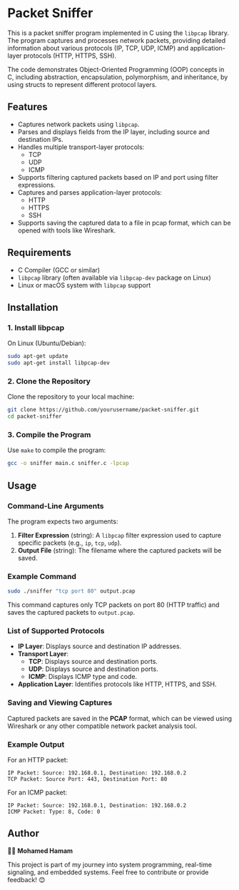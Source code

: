 
# Packet Sniffer

This is a packet sniffer program implemented in C using the `libpcap` library. The program captures and processes network packets, providing detailed information about various protocols (IP, TCP, UDP, ICMP) and application-layer protocols (HTTP, HTTPS, SSH).

The code demonstrates Object-Oriented Programming (OOP) concepts in C, including abstraction, encapsulation, polymorphism, and inheritance, by using structs to represent different protocol layers.

## Features

- Captures network packets using `libpcap`.
- Parses and displays fields from the IP layer, including source and destination IPs.
- Handles multiple transport-layer protocols:
  - TCP
  - UDP
  - ICMP
- Supports filtering captured packets based on IP and port using filter expressions.
- Captures and parses application-layer protocols:
  - HTTP
  - HTTPS
  - SSH
- Supports saving the captured data to a file in pcap format, which can be opened with tools like Wireshark.

## Requirements

- C Compiler (GCC or similar)
- `libpcap` library (often available via `libpcap-dev` package on Linux)
- Linux or macOS system with `libpcap` support

## Installation

### 1. Install libpcap

On Linux (Ubuntu/Debian):

```bash
sudo apt-get update
sudo apt-get install libpcap-dev
```


### 2. Clone the Repository

Clone the repository to your local machine:

```bash
git clone https://github.com/yourusername/packet-sniffer.git
cd packet-sniffer
```

### 3. Compile the Program

Use `make` to compile the program:

```bash
gcc -o sniffer main.c sniffer.c -lpcap
```

## Usage

### Command-Line Arguments

The program expects two arguments:
1. **Filter Expression** (string): A `libpcap` filter expression used to capture specific packets (e.g., `ip`, `tcp`, `udp`).
2. **Output File** (string): The filename where the captured packets will be saved.

### Example Command

```bash
sudo ./sniffer "tcp port 80" output.pcap
```

This command captures only TCP packets on port 80 (HTTP traffic) and saves the captured packets to `output.pcap`.

### List of Supported Protocols

- **IP Layer**: Displays source and destination IP addresses.
- **Transport Layer**:
  - **TCP**: Displays source and destination ports.
  - **UDP**: Displays source and destination ports.
  - **ICMP**: Displays ICMP type and code.
- **Application Layer**: Identifies protocols like HTTP, HTTPS, and SSH.

### Saving and Viewing Captures

Captured packets are saved in the **PCAP** format, which can be viewed using Wireshark or any other compatible network packet analysis tool.

### Example Output

For an HTTP packet:

```plaintext
IP Packet: Source: 192.168.0.1, Destination: 192.168.0.2
TCP Packet: Source Port: 443, Destination Port: 80
```

For an ICMP packet:

```plaintext
IP Packet: Source: 192.168.0.1, Destination: 192.168.0.2
ICMP Packet: Type: 8, Code: 0
```
## Author

👨‍💻 **Mohamed Hamam**

This project is part of my journey into system programming, real-time signaling, and embedded systems. Feel free to contribute or provide feedback! 😊
